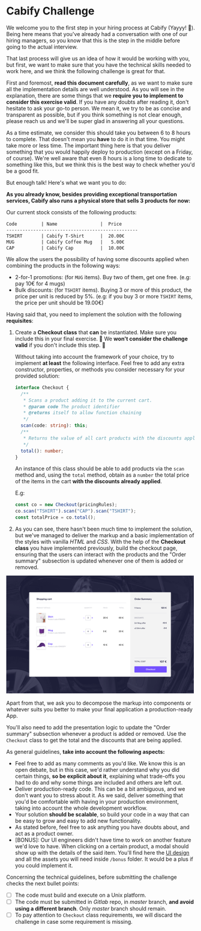 # Cabify Challenge

We welcome you to the first step in your hiring process at Cabify (Yayyy! :tada:). Being here means that you've already had a conversation with one of our hiring managers, so you know that this is the step in the middle before going to the actual interview.

That last process will give us an idea of how it would be working with you, but first, we want to make sure that you have the technical skills needed to work here, and we think the following challenge is great for that.

First and foremost, **read this document carefully**, as we want to make sure all the implementation details are well understood. As you will see in the explanation, there are some things that we **require you **to implement to consider this** exercise valid**. If you have any doubts after reading it, don't hesitate to ask your go-to person. We mean it, we try to be as concise and transparent as possible, but if you think something is not clear enough, please reach us and we'll be super glad in answering all your questions.

As a time estimate, we consider this should take you between 6 to 8 hours to complete. That doesn't mean you **have** to do it in that time. You might take more or less time. The important thing here is that you deliver something that you would happily deploy to production (except on a Friday, of course). We're well aware that even 8 hours is a long time to dedicate to something like this, but we think this is the best way to check whether you'd be a good fit.

But enough talk! Here's what we want you to do:

**As you already know, besides providing exceptional transportation services, Cabify also runs a physical store that sells 3 products for now:**

Our current stock consists of the following products:

```
Code         | Name                |  Price
-------------------------------------------------
TSHIRT       | Cabify T-Shirt      |  20.00€
MUG          | Cabify Coffee Mug   |   5.00€
CAP          | Cabify Cap          |  10.00€
```

We allow the users the possibility of having some discounts applied when combining the products in the following ways:

- 2-for-1 promotions: (for `MUG` items). Buy two of them, get one free. (e.g: pay 10€ for 4 mugs)
- Bulk discounts: (for `TSHIRT` items). Buying 3 or more of this product, the price per unit is reduced by 5%. (e.g: if you buy 3 or more `TSHIRT` items, the price per unit should be 19.00€)

Having said that, you need to implement the solution with the following **requisites**:

1. Create a **Checkout class** that **can** be instantiated. Make sure you include this in your final exercise. :rotating_light: We **won't consider the challenge valid** if you don't include this step. :rotating_light:

   Without taking into account the framework of your choice, try to implement **at least** the following interface. Feel free to add any extra constructor, properties, or methods you consider necessary for your provided solution:

   ```typescript
   interface Checkout {
     /**
      * Scans a product adding it to the current cart.
      * @param code The product identifier
      * @returns itself to allow function chaining
      */
     scan(code: string): this;
     /**
      * Returns the value of all cart products with the discounts applied.
      */
     total(): number;
   }
   ```

   An instance of this class should be able to add products via the `scan` method and, using the `total` method, obtain as a `number` the total price of the items in the cart **with the discounts already applied**.

   E.g:

   ```javascript
   const co = new Checkout(pricingRules);
   co.scan("TSHIRT").scan("CAP").scan("TSHIRT");
   const totalPrice = co.total();
   ```

1. As you can see, there hasn't been much time to implement the solution, but we've managed to deliver the markup and a basic implementation of the styles with vanilla _HTML_ and _CSS_. With the help of the **Checkout class** you have implemented previously, build the checkout page, ensuring that the users can interact with the products and the "Order summary" subsection is updated whenever one of them is added or removed.

<img src="./example.png" width="500" alt="UI wireframe" />

Apart from that, we ask you to decompose the markup into components or whatever suits you better to make your final application a production-ready App.

You'll also need to add the presentation logic to update the "Order summary" subsection whenever a product is added or removed. Use the `Checkout` class to get the total and the discounts that are being applied.

As general guidelines, **take into account the following aspects:**

- Feel free to add as many comments as you'd like. We know this is an open debate, but in this case, we'd rather understand why you did certain things, **so be explicit about it**, explaining what trade-offs you had to do and why some things are included and others are left out.
- Deliver production-ready code. This can be a bit ambiguous, and we don't want you to stress about it. As we said, deliver something that you'd be comfortable with having in your production environment, taking into account the whole development workflow.
- Your solution **should be scalable**, so build your code in a way that can be easy to grow and easy to add new functionality.
- As stated before, feel free to ask anything you have doubts about, and act as a product owner.
- [BONUS]: Our UI engineers didn't have time to work on another feature we'd love to have. When clicking on a certain product, a modal should show up with the details of the said item. You'll find here the [UI design](https://www.figma.com/file/V3rITSBo9U30ESJeLnSarF/Frontend-challenge?node-id=0%3A1) and all the assets you will need inside `/bonus` folder. It would be a plus if you could implement it.

Concerning the technical guidelines, before submitting the challenge checks the next bullet points:

- [ ] The code must build and execute on a Unix platform.
- [ ] The code must be submitted in _Gitlab_ repo, in _master_ branch, **and avoid using a different branch**. Only _master_ branch should remain.
- [ ] To pay attention to `Checkout` class requirements, we will discard the challenge in case some requirement is missing.